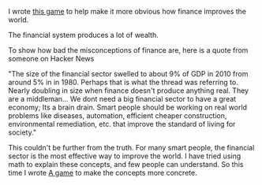 I wrote [this game](http://146.185.142.103:8080/finance_game.html) to help make it more obvious how finance improves the world.

The financial system produces a lot of wealth.

To show how bad the misconceptions of finance are, here is a quote from someone on Hacker News

"The size of the financial sector swelled to about 9% of GDP in 2010 from around 5% in in 1980. Perhaps that is what the thread was referring to. Nearly doubling in size when finance doesn't produce anything real. They are a middleman...
We dont need a big financial sector to have a great economy; Its a brain drain. Smart people should be working on real world problems like diseases, automation, efficient cheaper construction, environmental remediation, etc. that improve the standard of living for society."

This couldn't be further from the truth. For many smart people, the financial sector is the most effective way to improve the world.
I have tried using math to explain these concepts, and few people can understand.
So this time I wrote [A game](http://146.185.142.103:8080/finance_game.html) to make the concepts more concrete.